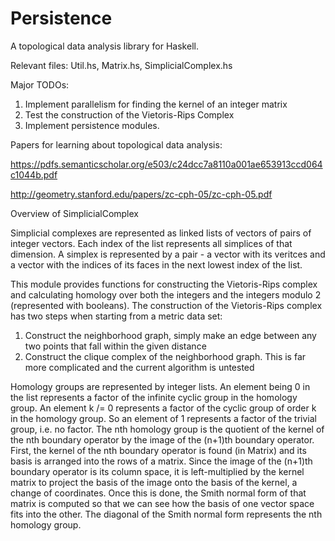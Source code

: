 # Persistence
A topological data analysis library for Haskell.

Relevant files: Util.hs, Matrix.hs, SimplicialComplex.hs

Major TODOs:
1) Implement parallelism for finding the kernel of an integer matrix
2) Test the construction of the Vietoris-Rips Complex
3) Implement persistence modules.

Papers for learning about topological data analysis:

https://pdfs.semanticscholar.org/e503/c24dcc7a8110a001ae653913ccd064c1044b.pdf

http://geometry.stanford.edu/papers/zc-cph-05/zc-cph-05.pdf

Overview of SimplicialComplex

Simplicial complexes are represented as linked lists of vectors of pairs of integer vectors.
Each index of the list represents all simplices of that dimension.
A simplex is represented by a pair - a vector with its veritces and a vector with the indices
of its faces in the next lowest index of the list.

This module provides functions for constructing the Vietoris-Rips complex and calculating homology
over both the integers and the integers modulo 2 (represented with booleans).
The construction of the Vietoris-Rips complex has two steps when starting from a metric data set:
1) Construct the neighborhood graph, simply make an edge between any two points that fall within the given distance
2) Construct the clique complex of the neighborhood graph. This is far more complicated and the current algorithm is untested

Homology groups are represented by integer lists. An element being 0 in the list represents a factor
of the infinite cyclic group in the homology group. An element k /= 0 represents a factor of the
cyclic group of order k in the homology group. So an element of 1 represents a factor of the trivial group, i.e. no factor.
The nth homology group is the quotient of the kernel of the nth boundary operator by the image of the (n+1)th boundary operator.
First, the kernel of the nth boundary operator is found (in Matrix) and its basis is arranged into the rows of a matrix.
Since the image of the (n+1)th boundary operator is its column space, it is left-multiplied by the kernel matrix
to project the basis of the image onto the basis of the kernel, a change of coordinates. Once this is done,
the Smith normal form of that matrix is computed so that we can see how the basis of one vector space fits into the other.
The diagonal of the Smith normal form represents the nth homology group.
